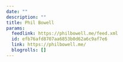 ```yaml
---
date: ""
description: ""
title: Phil Bowell
params:
  feedlink: https://philbowell.me/feed.xml
  id: efb76afd8707aa6853b0d62a6c9af7e6
  link: https://philbowell.me/
  blogrolls: []
---
```

